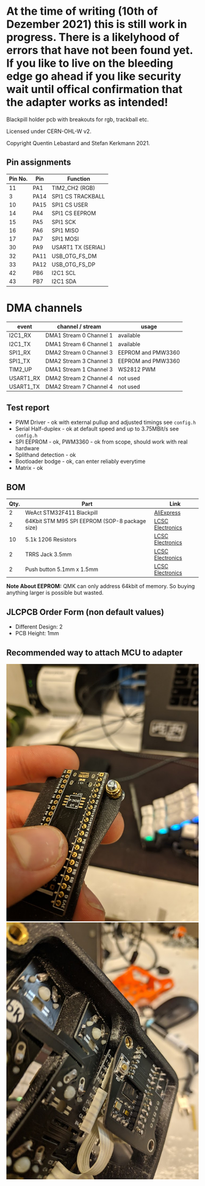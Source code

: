 # At the time of writing (10th of Dezember 2021) this is still work in progress. There is a likelyhood of errors that have not been found yet. If you like to live on the bleeding edge go ahead if you like security wait until offical confirmation that the adapter works as intended!

Blackpill holder pcb with breakouts for rgb, trackball etc.

Licensed under CERN-OHL-W v2.

Copyright Quentin Lebastard and Stefan Kerkmann 2021.

## Pin assignments

| Pin No. | Pin  |      Function      |
| ------- | ---- | ------------------ |
| 11      | PA1  | TIM2_CH2 (RGB)     |
| 3       | PA14 | SPI1 CS TRACKBALL  |
| 10      | PA15 | SPI1 CS USER       |
| 14      | PA4  | SPI1 CS EEPROM     |
| 15      | PA5  | SPI1 SCK           |
| 16      | PA6  | SPI1 MISO          |
| 17      | PA7  | SPI1 MOSI          |
| 30      | PA9  | USART1 TX (SERIAL) |
| 32      | PA11 | USB_OTG_FS_DM      |
| 33      | PA12 | USB_OTG_FS_DP      |
| 42      | PB6  | I2C1 SCL           |
| 43      | PB7  | I2C1 SDA           |


# DMA channels

|   event   |    channel / stream     |       usage        |
| --------- | ----------------------- | ------------------ |
| I2C1_RX   | DMA1 Stream 0 Channel 1 | available          |
| I2C1_TX   | DMA1 Stream 6 Channel 1 | available          |
| SPI1_RX   | DMA2 Stream 0 Channel 3 | EEPROM and PMW3360 |
| SPI1_TX   | DMA2 Stream 3 Channel 3 | EEPROM and PMW3360 |
| TIM2_UP   | DMA1 Stream 1 Channel 3 | WS2812 PWM         |
| USART1_RX | DMA2 Stream 2 Channel 4 | not used           |
| USART1_TX | DMA2 Stream 7 Channel 4 | not used           |


## Test report

* PWM Driver - ok with external pullup and adjusted timings see `config.h`
* Serial Half-duplex - ok at default speed and up to 3.75MBit/s see `config.h`
* SPI EEPROM - ok, PWM3360 - ok from scope, should work with real hardware
* Splithand detection - ok
* Bootloader bodge - ok, can enter reliably everytime
* Matrix - ok

## BOM

| Qty. |                      Part                      |           Link        |
| ---- | ---------------------------------------------- | ----------------------|
| 2    | WeAct STM32F411 Blackpill                      | [AliExpress][1]       |
| 2    | 64Kbit STM M95 SPI EEPROM (SOP-8 package size) | [LCSC Electronics][2] |
| 10   | 5.1k 1206 Resistors                            | [LCSC Electronics][3] |
| 2    | TRRS Jack 3.5mm                                | [LCSC Electronics][4] |
| 2    | Push button 5.1mm x 1.5mm                      | [LCSC Electronics][5] |

 **Note About EEPROM:** QMK can only address 64kbit of memory. So buying anything larger is possible but wasted.

## JLCPCB Order Form (non default values)

* Different Design: 2
* PCB Height: 1mm

## Recommended way to attach MCU to adapter

![Header pins long side on bottom](./assets/stm32_suggested.png "bottom view of WeAct_Black_Pill")
![Elite-C adapter looks similar](./assets/elite-c_similar_adapter.png "view of elite-c adapter plate. same idea")

[1]: <https://www.aliexpress.com/item/1005001456186625.html> "WeAct STM32F411 Blackpill"
[2]: <https://lcsc.com/product-detail/EEPROM_STMicroelectronics-M95640-WMN6TP_C140882.html> "64Kbit STM M95 SPI EEPROM (SOP-8 package size)"
[3]: <https://lcsc.com/product-detail/Chip-Resistor-Surface-Mount_UNI-ROYAL-Uniroyal-Elec-1206W4F5101T5E_C26033.html> "5.1k 1206 Resistors"
[4]: <https://lcsc.com/product-detail/Pre-ordered-Connectors_XKB-Connectivity-PJ-320E_C2884941.html> "TRRS Jack 3.5mm"
[5]: <https://lcsc.com/product-detail/Tactile-Switches_XKB-Connectivity-TS-1187A-B-A-B_C318884.html> "Push button 5.1mm x 1.5mm"
